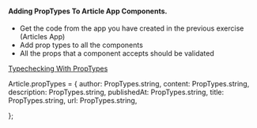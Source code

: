 #### Adding PropTypes To Article App Components.

- Get the code from the app you have created in the previous exercise (Articles App)
- Add prop types to all the components
- All the props that a component accepts should be validated

[Typechecking With PropTypes](https://reactjs.org/docs/typechecking-with-proptypes.html)



Article.propTypes = {
    author: PropTypes.string,
    content: PropTypes.string,
    description: PropTypes.string,
    publishedAt: PropTypes.string,
    title: PropTypes.string,
    url: PropTypes.string,

  };
